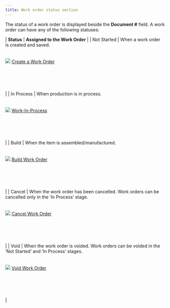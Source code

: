 ```yaml
---
title: Work order status section
---
```



The status of a work order is displayed beside the **Document 
 #** field. A work order can have any of the following statuses:


| **Status** | **Assigned to the Work Order** |
| Not Started | When a work order is created and saved.<br/><br/><br/>![]({{site.ba_baseurl}}/img/lens.gif) [Create a  Work Order](JavaScript:RelatedTopics1.Click())<!--Metadata type="DesignerControl" startspan<br/><object CLASSID="clsid:ADB880A6-D8FF-11CF-9377-00AA003B7A11"
	ID=RelatedTopics1
	TYPE="application/x-oleobject"><br/></object>--><br/><br/><object classid="clsid:ADB880A6-D8FF-11CF-9377-00AA003B7A11" id="RelatedTopics1" type="application/x-oleobject"> <br/> <param name="Command" value="Related Topics"><br/><param name="Window" value="second"><br/><param name="Item1" value="Create a Work Order;{{site.ba_chm}}/prod-asm/creating-wo/create-a-work-order/create_a_work_order_work_order_profile_assembly_content.html"><br/></object><!--Metadata type="DesignerControl" endspan--> |
| In Process | When production is in process.<br/><br/><br/>![]({{site.ba_baseurl}}/img/lens.gif) [Work-In-Process](JavaScript:RelatedTopics2.Click())<!--Metadata type="DesignerControl" startspan<br/><object CLASSID="clsid:ADB880A6-D8FF-11CF-9377-00AA003B7A11"
	ID=RelatedTopics2
	TYPE="application/x-oleobject"><br/></object>--><br/><br/><object classid="clsid:ADB880A6-D8FF-11CF-9377-00AA003B7A11" id="RelatedTopics2" type="application/x-oleobject"> <br/> <param name="Command" value="Related Topics"><br/><param name="Window" value="second"><br/><param name="Item1" value="Work-In-Process;{{site.ba_chm}}/prod-asm/work-in-proc/process_work_orders_work_order_profile_assembly_content.html"><br/></object><!--Metadata type="DesignerControl" endspan--> |
| Build | When the item is assembled/manufactured.<br/><br/><br/>![]({{site.ba_baseurl}}/img/lens.gif) [Build Work  Order](JavaScript:RelatedTopics3.Click())<!--Metadata type="DesignerControl" startspan<br/><object CLASSID="clsid:ADB880A6-D8FF-11CF-9377-00AA003B7A11"
	ID=RelatedTopics3
	TYPE="application/x-oleobject"><br/></object>--><br/><br/><object classid="clsid:ADB880A6-D8FF-11CF-9377-00AA003B7A11" id="RelatedTopics3" type="application/x-oleobject"> <br/> <param name="Command" value="Related Topics"><br/><param name="Window" value="second"><br/><param name="Item1" value="Build Work Order;{{site.ba_chm}}/prod-asm/building-wo/building_work_orders_content_building_assembly.html"><br/></object><!--Metadata type="DesignerControl" endspan--> |
| Cancel | When the work order has been cancelled. Work orders can be cancelled  only in the ‘In Process’  stage.<br/><br/><br/>![]({{site.ba_baseurl}}/img/lens.gif) [Cancel Work  Order](JavaScript:RelatedTopics4.Click())<!--Metadata type="DesignerControl" startspan<br/><object CLASSID="clsid:ADB880A6-D8FF-11CF-9377-00AA003B7A11"
	ID=RelatedTopics4
	TYPE="application/x-oleobject"><br/></object>--><br/><br/><object classid="clsid:ADB880A6-D8FF-11CF-9377-00AA003B7A11" id="RelatedTopics4" type="application/x-oleobject"> <br/> <param name="Command" value="Related Topics"><br/><param name="Window" value="second"><br/><param name="Item1" value="Cancel Work Order;{{site.ba_chm}}/prod-asm/cancelling-wo/cancel_a_work_order_work_order_profile_options_process_cancel_assembly.html"><br/></object><!--Metadata type="DesignerControl" endspan--> |
| Void | When the work order is voided. Work orders can be voided in the ‘Not  Started’ and  ‘In Process’  stages.<br/><br/><br/>![]({{site.ba_baseurl}}/img/lens.gif) [Void Work  Order](JavaScript:RelatedTopics5.Click())<!--Metadata type="DesignerControl" startspan<br/><object CLASSID="clsid:ADB880A6-D8FF-11CF-9377-00AA003B7A11"
	ID=RelatedTopics5
	TYPE="application/x-oleobject"><br/></object>--><br/><br/><object classid="clsid:ADB880A6-D8FF-11CF-9377-00AA003B7A11" id="RelatedTopics5" type="application/x-oleobject"> <br/> <param name="Command" value="Related Topics"><br/><param name="Window" value="second"><br/><param name="Item1" value="Void Work Order;{{site.ba_chm}}/prod-asm/voiding-a-work-order/void_a_work_order.html"><br/></object><!--Metadata type="DesignerControl" endspan--> |

